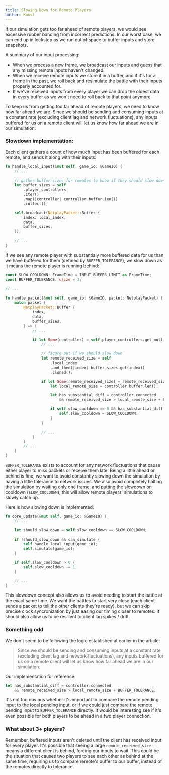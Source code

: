 ```yaml
---
title: Slowing Down for Remote Players
author: Konst
---
```


If our simulation gets too far ahead of remote players, we would see excessive rubber banding from incorrect predictions. In our worst case, we can end up in lockstep as we run out of space to buffer inputs and store snapshots.

A summary of our input processing:

- When we process a new frame, we broadcast our inputs and guess that any missing remote inputs haven't changed.
- When we receive remote inputs we store it in a buffer, and if it's for a frame in the past, we roll back and resimulate the battle with their inputs properly accounted for.
- If we've received inputs from every player we can drop the oldest data in every buffer as we won't need to roll back to that point anymore.

To keep us from getting too far ahead of remote players, we need to know how far ahead we are. Since we should be sending and consuming inputs at a constant rate (excluding client lag and network fluctuations), any inputs buffered for us on a remote client will let us know how far ahead we are in our simulation.

### Slowdown implementation:

Each client gathers a count of how much input has been buffered for each remote, and sends it along with their inputs:

```rust
fn handle_local_input(&mut self, game_io: &GameIO) {
    // ...

    // gather buffer sizes for remotes to know if they should slow down
    let buffer_sizes = self
        .player_controllers
        .iter()
        .map(|controller| controller.buffer.len())
        .collect();

    self.broadcast(NetplayPacket::Buffer {
        index: local_index,
        data,
        buffer_sizes,
    });

    // ...
}
```

If we see any remote player with substantialy more buffered data for us than we have buffered for them (defined by `BUFFER_TOLERANCE`), we slow down as it means the remote player is running behind:

```rust
const SLOW_COOLDOWN: FrameTime = INPUT_BUFFER_LIMIT as FrameTime;
const BUFFER_TOLERANCE: usize = 3;

// ...

fn handle_packet(&mut self, game_io: &GameIO, packet: NetplayPacket) {
    match packet {
        NetplayPacket::Buffer {
            index,
            data,
            buffer_sizes,
        } => {
            // ...

            if let Some(controller) = self.player_controllers.get_mut(index) {
                // ...

                // figure out if we should slow down
                let remote_received_size = self
                    .local_index
                    .and_then(|index| buffer_sizes.get(index))
                    .cloned();

                if let Some(remote_received_size) = remote_received_size {
                    let local_remote_size = controller.buffer.len();

                    let has_substantial_diff = controller.connected
                        && remote_received_size > local_remote_size + BUFFER_TOLERANCE;

                    if self.slow_cooldown == 0 && has_substantial_diff {
                        self.slow_cooldown = SLOW_COOLDOWN;
                    }
                }

                // ...
            }
        }
        // ...
    }
}
```

`BUFFER_TOLERANCE` exists to account for any network fluctuations that cause either player to miss packets or receive them late. Being a little ahead or behind is fine, we want to avoid constantly slowing down the simulation by having a little tolerance to network issues. We also avoid completely halting the simulation by waiting only one frame, and putting the slowdown on cooldown (`SLOW_COOLDOWN`), this will allow remote players' simulations to slowly catch up.

Here is how slowing down is implemented:

```rust
fn core_update(&mut self, game_io: &GameIO) {
    // ...

    let should_slow_down = self.slow_cooldown == SLOW_COOLDOWN;

    if !should_slow_down && can_simulate {
        self.handle_local_input(game_io);
        self.simulate(game_io);
    }

    if self.slow_cooldown > 0 {
        self.slow_cooldown -= 1;
    }

    // ...
}
```

This slowdown concept also allows us to avoid needing to start the battle at the exact same time. We want the battles to start very close (each client sends a packet to tell the other clients they're ready), but we can skip precise clock syncronization by just easing our timing closer to remotes. It should also allow us to be resilient to client lag spikes / drift.

### Something odd

We don't seem to be following the logic established at earlier in the article:

> Since we should be sending and consuming inputs at a constant rate (excluding client lag and network fluctuations), any inputs buffered for us on a remote client will let us know how far ahead we are in our simulation.

Our implementation for reference:

```rust
let has_substantial_diff = controller.connected
    && remote_received_size > local_remote_size + BUFFER_TOLERANCE;
```

It's not too obvious whether it's important to compare the remote pending input to the local pending input, or if we could just compare the remote pending input to `BUFFER_TOLERANCE` directly. It would be interesting see if it's even possible for both players to be ahead in a two player connection.

### What about 3+ players?

Remember, buffered inputs aren't deleted until the client has received input for every player. It's possible that seeing a large `remote_received_size` means a different client is behind, forcing our inputs to wait. This could be the situation that causes two players to see each other as behind at the same time, requiring us to compare remote's buffer to our buffer, instead of the remotes directly to tolerance.
